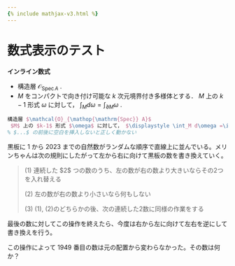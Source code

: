 ```yaml
---
{% include mathjax-v3.html %}
---
```


# 数式表示のテスト

**インライン数式**
* 構造層 $\mathcal{O}_{\mathop{\mathrm{Spec}} A}$ .
* $M$ をコンパクトで向き付け可能な $k$ 次元境界付き多様体とする． $M$ 上の $k-1$ 形式 $\omega$ に対して， $\displaystyle \int_M d\omega =\int_{\partial M}\omega$ .

```tex
構造層 $\mathcal{O}_{\mathop{\mathrm{Spec}} A}$
 $M$ 上の $k-1$ 形式 $\omega$ に対して， $\displaystyle \int_M d\omega =\int_{\partial M}\omega$
% $...$ の前後に空白を挿入しないと正しく動かない
```


黒板に $1$ から $2023$ までの自然数がランダムな順序で直線上に並んでいる。メリンちゃんは次の規則にしたがって左から右に向けて黒板の数を書き換えていく。

> <p>(1) 連続した $2$ つの数のうち、左の数が右の数より大きいならその2つを入れ替える</p>
> <p>(2) 左の数が右の数より小さいなら何もしない</p>
> <p>(3) (1), (2)のどちらかの後、次の連続した2数に同様の作業をする

最後の数に対してこの操作を終えたら、今度は右から左に向けて左右を逆にして書き換えを行う。

この操作によって $1949$ 番目の数は元の配置から変わらなかった。その数は何か？

